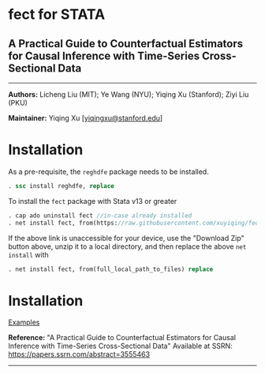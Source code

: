 # fect for STATA

## A Practical Guide to Counterfactual Estimators for Causal Inference with Time-Series Cross-Sectional Data

---

**Authors:** Licheng Liu (MIT); Ye Wang (NYU); Yiqing Xu (Stanford); Ziyi Liu (PKU)

**Maintainer:** Yiqing Xu [<yiqingxu@stanford.edu>]  

Installation
=======

As a pre-requisite, the `reghdfe` package needs to be installed. 

```Stata
. ssc install reghdfe, replace
```

To install the `fect` package with Stata v13 or greater

```Stata
. cap ado uninstall fect //in-case already installed
. net install fect, from(https://raw.githubusercontent.com/xuyiqing/fect_stata/master/) replace
```

If the above link is unaccessible for your device, use the "Download Zip" button above, unzip it to a local directory, and then replace the above `net install` with

```Stata
. net install fect, from(full_local_path_to_files) replace
```

Installation
=======

 [Examples](http://yiqingxu.org/software/fect/stata/fect_md.html)

**Reference:** "A Practical Guide to Counterfactual Estimators for Causal Inference with Time-Series Cross-Sectional Data" Available at SSRN: https://papers.ssrn.com/abstract=3555463

---

